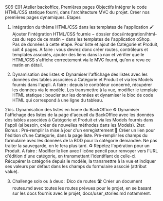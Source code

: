 S06-E01 Atelier backoffice, Premières pages
Objectifs
Intégrer le code HTML/CSS statique fourni, dans l'architecture MVC du projet.
Créer nos premières pages dynamiques.
Etapes
1. Intégration du thème HTML/CSS dans les templates de l'application
🖌️ Ajouter l'intégration HTML/CSS fournie − dossier docs/integration/html-css du repo de ce matin − dans les templates de l'application oShop. Pas de données à cette étape.
Pour liste et ajout de Catégorie et Produit, soit 4 pages.
A faire : vous devrez donc créer routes, contrôleurs et templates associés, ajouter des liens dans la nav et vérifier que le HTML/CSS s'affiche correctement via le MVC fourni, qu'on a revu ce matin en détail.

2. Dynamisation des listes
⚙️ Dynamiser l'affichage des listes avec les données des tables associées à Catégorie et Produit et via les Models fournis dans l'appli.
A faire : depuis le contrôleur concerné, récupérer les données via le modèle. Les transmettre à la vue, modifier le template HTML statique : boucler sur les données et dynamiser le bloc de code HTML qui correspond à une ligne du tableau.

2bis. Dynamisation des listes en home du BackOffice
⚙️ Dynamiser l'affichage des listes de la page d'accueil du BackOffice avec les données des tables associées à Catégorie et Produit et via les Models fournis dans l'appli (si besoin, créer de nouvelles méthodes dans les Models).
2ter. Bonus : Pré-remplir la mise à jour d'un enregistrement
🔗 Créer un lien pour l'édition d'une Catégorie, dans la page liste.
Pré-remplir les champs du formulaire avec les données de la BDD pour la catégorie demandée.
Ne pas traiter la sauvegarde, on le fera plus tard.
♻️ Répétez l'opération pour un Produit.
A faire : Modifier le lien avec l'icône pencil pour renvoyer vers l'URL d'édition d'une catégorie, en transmettant l'identifiant de celle-ci. Récupérer la catégorie depuis le modèle, la transmettre à la vue et indiquer ses valeurs par défaut dans les champs du formulaire associé (attribut value).

3. Challenge solo ou à deux : Dico de routes
🛣️ Créer un document routes.md avec toutes les routes prévues pour le projet, en se basant sur les docs fournis avec le projet, docs/user_stories.md notamment.